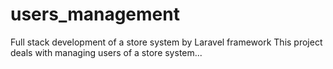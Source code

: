 # users_management
Full stack development of a store system by Laravel framework This project deals with managing users of a store system...
